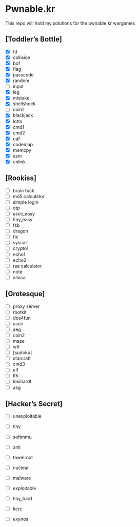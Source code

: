 # Pwnable.kr

This repo will hold my solutions for the pwnable.kr wargames

## [Toddler’s Bottle]
- [x] fd
- [x] collision
- [x] bof
- [x] flag
- [x] passcode
- [x] random
- [ ] input
- [x] leg
- [x] mistake
- [x] shellshock
- [ ] coin1
- [x] blackjack
- [x] lotto
- [x] cmd1
- [x] cmd2
- [x] uaf
- [x] codemap
- [x] memcpy
- [x] asm
- [x] unlink

## [Rookiss]
- [ ] brain fuck
- [ ] md5 calculator
- [ ] simple login
- [ ] otp
- [ ] ascii_easy
- [ ] tiny_easy
- [ ] fsb
- [ ] dragon
- [ ] fix
- [ ] syscall
- [ ] crypto1
- [ ] echo1
- [ ] echo2
- [ ] rsa calculator
- [ ] note
- [ ] alloca

## [Grotesque]
- [ ] proxy server
- [ ] rootkit
- [ ] dos4fun
- [ ] ascii
- [ ] aeg
- [ ] coin2
- [ ] maze
- [ ] wtf
- [ ] [sudoku]
- [ ] starcraft
- [ ] cmd3
- [ ] elf
- [ ] lfh
- [ ] lokihardt
- [ ] asg

## [Hacker’s Secret]
- [ ] unexploitable
- [ ] tiny
- [ ] softmmu
- [ ] xml
- [ ] towelroot
- [ ] nuclear
- [ ] malware
- [ ] exploitable
- [ ] tiny_hard
- [ ] kcrc
- [ ] exynos

